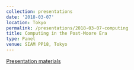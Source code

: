 ```yaml
---
collection: presentations
date: '2018-03-07'
location: Tokyo
permalink: /presentations/2018-03-07-computing
title: Computing in the Post-Moore Era
type: Panel
venue: SIAM PP18, Tokyo
---
```


[Presentation materials](http://meetings.siam.org/sess/dsp_programsess.cfm?SESSIONCODE=65174)

